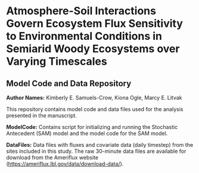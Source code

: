 # Atmosphere-Soil Interactions Govern Ecosystem Flux Sensitivity to Environmental Conditions in Semiarid Woody Ecosystems over Varying Timescales 

## Model Code and Data Repository

**Author Names:** Kimberly E. Samuels-Crow, Kiona Ogle, Marcy E. Litvak

This repository contains model code and data files used for the analysis presented in the manuscript.

**ModelCode:** 
Contains script for initializing and running the Stochastic Antecedent (SAM) model and the model code for the SAM model.

**DataFiles:**
Data files with fluxes and covariate data (daily timestep) from the sites included in this study. The raw 30-minute data files are available for download from the Ameriflux website (https://ameriflux.lbl.gov/data/download-data/).
